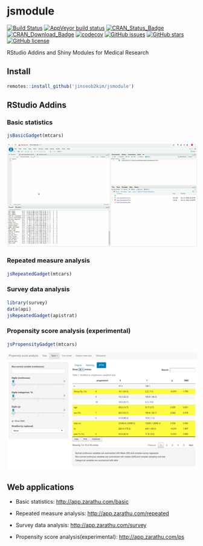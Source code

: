 jsmodule
================

[![Build Status](https://travis-ci.org/jinseob2kim/jsmodule.svg?branch=master)](https://travis-ci.org/jinseob2kim/jsmodule) [![AppVeyor build status](https://ci.appveyor.com/api/projects/status/github/jinseob2kim/jsmodule?branch=master&svg=true)](https://ci.appveyor.com/project/jinseob2kim/jsmodule) [![CRAN\_Status\_Badge](https://www.r-pkg.org/badges/version/jsmodule)](https://cran.r-project.org/package=jsmodule) [![CRAN\_Download\_Badge](https://cranlogs.r-pkg.org/badges/jsmodule)](https://CRAN.R-project.org/package=jsmodule) [![codecov](https://codecov.io/github/jinseob2kim/jsmodule/branch/master/graphs/badge.svg)](https://codecov.io/github/jinseob2kim/jsmodule) [![GitHub issues](https://img.shields.io/github/issues/jinseob2kim/jsmodule.svg)](https://github.com/jinseob2kim/jsmodule/issues) [![GitHub stars](https://img.shields.io/github/stars/jinseob2kim/jsmodule.svg)](https://github.com/jinseob2kim/jsmodule/stargazers) [![GitHub license](https://img.shields.io/github/license/jinseob2kim/jsmodule.svg)](https://github.com/jinseob2kim/jsmodule/blob/master/LICENSE)

RStudio Addins and Shiny Modules for Medical Research

Install
-------

``` r
remotes::install_github('jinseob2kim/jsmodule')
```

RStudio Addins
--------------

### Basic statistics

``` r
jsBasicGadget(mtcars)
```

![](vignettes/figures/addin.gif)

### Repeated measure analysis

``` r
jsRepeatedGadget(mtcars)
```

### Survey data analysis

``` r
library(survey)
data(api)
jsRepeatedGadget(apistrat)
```

### Propensity score analysis (experimental)

``` r
jsPropensityGadget(mtcars)
```

![](vignettes/figures/ps.png)

Web applications
----------------

-   Basic statistics: <http://app.zarathu.com/basic>

-   Repeated measure analysis: <http://app.zarathu.com/repeated>

-   Survey data analysis: <http://app.zarathu.com/survey>

-   Propensity score analysis(experimental): <http://app.zarathu.com/ps>

